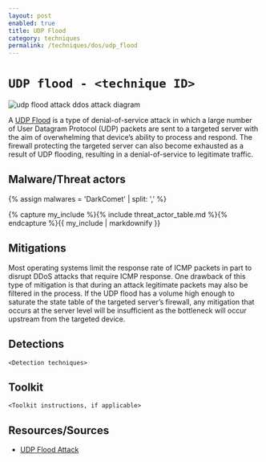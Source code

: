 ```yaml
---
layout: post
enabled: true
title: UDP Flood
category: techniques
permalink: /techniques/dos/udp_flood
---
```

# `UDP flood - <technique ID>`

![udp flood attack ddos attack diagram](/assets/images/udp-flood-attack-ddos-attack-diagram.png)

A [UDP Flood](https://www.cloudflare.com/learning/ddos/udp-flood-ddos-attack/) is a type of denial-of-service attack in which a large number of User Datagram Protocol (UDP) packets are sent to a targeted server with the aim of overwhelming that device’s ability to process and respond. The firewall protecting the targeted server can also become exhausted as a result of UDP flooding, resulting in a denial-of-service to legitimate traffic.

## Malware/Threat actors

{% assign malwares = 'DarkComet' | split: ',' %}

{% capture my_include %}{% include threat_actor_table.md %}{% endcapture %}{{ my_include | markdownify }}

## Mitigations

Most operating systems limit the response rate of ICMP packets in part to disrupt DDoS attacks that require ICMP response. One drawback of this type of mitigation is that during an attack legitimate packets may also be filtered in the process. If the UDP flood has a volume high enough to saturate the state table of the targeted server’s firewall, any mitigation that occurs at the server level will be insufficient as the bottleneck will occur upstream from the targeted device.

## Detections

`<Detection techniques>`

## Toolkit

`<Toolkit instructions, if applicable>`

## Resources/Sources

* [UDP Flood Attack](https://www.cloudflare.com/learning/ddos/udp-flood-ddos-attack/)
